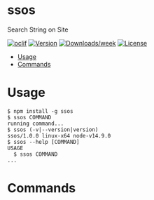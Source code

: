 ssos
====

Search String on Site

[![oclif](https://img.shields.io/badge/cli-oclif-brightgreen.svg)](https://oclif.io)
[![Version](https://img.shields.io/npm/v/ssos.svg)](https://npmjs.org/package/ssos)
[![Downloads/week](https://img.shields.io/npm/dw/ssos.svg)](https://npmjs.org/package/ssos)
[![License](https://img.shields.io/npm/l/ssos.svg)](https://github.com/TerrorSquad/ssos/blob/master/package.json)

<!-- toc -->
* [Usage](#usage)
* [Commands](#commands)
<!-- tocstop -->
# Usage
<!-- usage -->
```sh-session
$ npm install -g ssos
$ ssos COMMAND
running command...
$ ssos (-v|--version|version)
ssos/1.0.0 linux-x64 node-v14.9.0
$ ssos --help [COMMAND]
USAGE
  $ ssos COMMAND
...
```
<!-- usagestop -->
# Commands
<!-- commands -->

<!-- commandsstop -->
